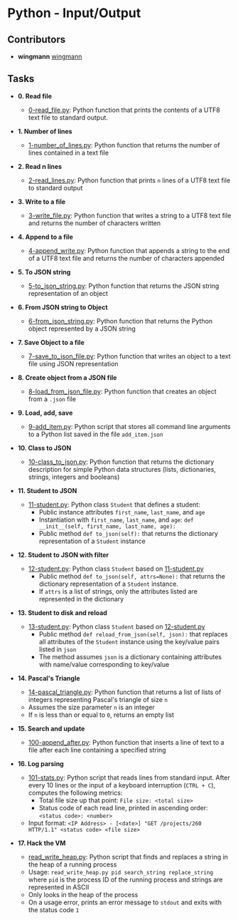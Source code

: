# Python - Input/Output


## Contributors
* **wingmann** [wingmann](https://github.com/wingmann9)


## Tasks
* **0. Read file**
  * [0-read_file.py](./0-read_file.py): Python function that prints the contents of a UTF8 text file to standard output.

* **1. Number of lines**
  * [1-number_of_lines.py](./1-number_of_lines.py): Python function that returns the number of lines contained in a text file

* **2. Read n lines**
  * [2-read_lines.py](./2-read_lines.py): Python function that prints `n` lines of a UTF8 text file to standard output

* **3. Write to a file**
  * [3-write_file.py](./3-write_file.py): Python function that writes a string to a UTF8 text file and returns the number of characters written

* **4. Append to a file**
  * [4-append_write.py](./4-append_write.py): Python function that appends a string to the end of a UTF8 text file and returns the number of characters appended

* **5. To JSON string**
  * [5-to_json_string.py](./5-to_json_string.py): Python function that returns the JSON string representation of an object

* **6. From JSON string to Object**
  * [6-from_json_string.py](./6-from_json_string.py): Python function that returns the Python object represented by a JSON string

* **7. Save Object to a file**
  * [7-save_to_json_file.py](./7-save_to_json_file.py): Python function that writes an object to a text file using JSON representation

* **8. Create object from a JSON file**
  * [8-load_from_json_file.py](./8-load_from_json_file.py): Python function that creates an object from a `.json` file

* **9. Load, add, save**
  * [9-add_item.py](./9-add_item.py): Python script that stores all command line arguments to a Python list saved in the file `add_item.json`

* **10. Class to JSON**
  * [10-class_to_json.py](./10-class_to_json.py): Python function that returns the dictionary description for simple Python data structures (lists, dictionaries, strings, integers and booleans)

* **11. Student to JSON**
  * [11-student.py](./11-student.py): Python class `Student` that defines a student:
    * Public instance attributes `first_name`, `last_name`, and `age`
    * Instantiation with `first_name`, `last_name`, and `age`:
    `def __init__(self, first_name, last_name, age):`
    * Public method `def to_json(self):` that returns the dictionary representation of a `Student` instance

* **12. Student to JSON with filter**
  * [12-student.py](./12-student.py): Python class `Student` based on [11-student.py](./11-student.py)
    * Public method `def to_json(self, attrs=None):` that returns the
    dictionary representation of a `Student` instance.
    * If `attrs` is a list of strings, only the attributes listed are represented in the dictionary

* **13. Student to disk and reload**
  * [13-student.py](./13-student.py): Python class `Student` based on [12-student.py](./12-student.py)
    * Public method `def reload_from_json(self, json):` that replaces all attributes of the `Student` instance using the key/value pairs listed in `json`
    * The method assumes `json` is a dictionary containing attributes with name/value corresponding to key/value

* **14. Pascal's Triangle**
  * [14-pascal_triangle.py](./14-pascal_triangle.py): Python function that returns a list of lists of integers representing Pascal's triangle of size `n`
  * Assumes the size parameter `n` is an integer
  * If `n` is less than or equal to `0`, returns an empty list

* **15. Search and update**
  * [100-append_after.py](./100-append_after.py): Python function that inserts a line of text to a file after each line containing a specified string

* **16. Log parsing**
  * [101-stats.py](./101-stats.py): Python script that reads lines from standard input. After every 10 lines or the input of a keyboard interruption (`CTRL + C`), computes the following metrics:
    * Total file size up that point: `File size: <total size>`
    * Status code of each read line, printed in ascending order: `<status code>: <number>`
  * Input format: `<IP Address> - [<date>] "GET /projects/260 HTTP/1.1" <status code> <file size>`

* **17. Hack the VM**
  * [read_write_heap.py](./read_write_heap.py): Python script that finds and replaces a string in the heap of a running process
  * Usage: `read_write_heap.py pid search_string replace_string` where `pid` is the process ID of the running process and strings are represented in ASCII
  * Only looks in the heap of the process
  * On a usage error, prints an error message to `stdout` and exits with the status code `1`
